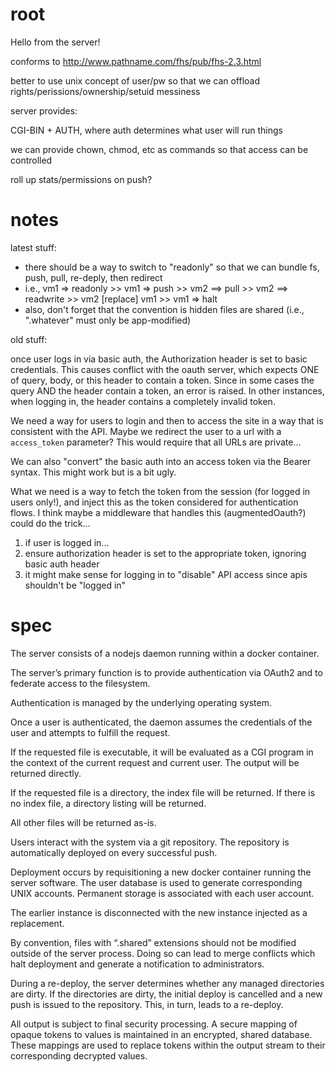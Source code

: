 root
====

Hello from the server!

conforms to http://www.pathname.com/fhs/pub/fhs-2.3.html

better to use unix concept of user/pw so that we can offload rights/perissions/ownership/setuid messiness

server provides:

CGI-BIN + AUTH, where auth determines what user will run things

we can provide chown, chmod, etc as commands so that access can be controlled

roll up stats/permissions on push?

notes
=====

latest stuff:

- there should be a way to switch to "readonly" so that we can bundle fs, push, pull, re-deply, then redirect
- i.e., vm1 => readonly >> vm1 => push >> vm2 ==> pull >> vm2 ==> readwrite >> vm2 [replace] vm1 >> vm1 => halt
- also, don't forget that the convention is hidden files are shared (i.e., ".whatever" must only be app-modified)

old stuff:

once user logs in via basic auth, the Authorization header is set to basic credentials. This causes conflict
with the oauth server, which expects ONE of query, body, or this header to contain a token. Since in some
cases the query AND the header contain a token, an error is raised. In other instances, when logging in,
the header contains a completely invalid token.

We need a way for users to login and then to access the site in a way that is consistent with the API. Maybe
we redirect the user to a url with a `access_token` parameter? This would require that all URLs are private...

We can also "convert" the basic auth into an access token via the Bearer syntax. This might work but is a bit
ugly.

What we need is a way to fetch the token from the session (for logged in users only!), and inject this as the
token considered for authentication flows. I think maybe a middleware that handles this (augmentedOauth?) could
do the trick...

1. if user is logged in...
2. ensure authorization header is set to the appropriate token, ignoring basic auth header
3. it might make sense for logging in to "disable" API access since apis shouldn't be "logged in"

spec
====

The server consists of a nodejs daemon running within a docker container.
 
The server’s primary function is to provide authentication via OAuth2 and to federate access to the filesystem.
 
Authentication is managed by the underlying operating system.
 
Once a user is authenticated, the daemon assumes the credentials of the user and attempts to fulfill the request.
 
If the requested file is executable, it will be evaluated as a CGI program in the context of the current request and current user. The output will be returned directly.
 
If the requested file is a directory, the index file will be returned. If there is no index file, a directory listing will be returned.
 
All other files will be returned as-is.
 
Users interact with the system via a git repository. The repository is automatically deployed on every successful push.
 
Deployment occurs by requisitioning a new docker container running the server software. The user database is used to generate corresponding UNIX accounts. Permanent storage is associated with each user account.
 
The earlier instance is disconnected with the new instance injected as a replacement.
 
By convention, files with “.shared” extensions should not be modified outside of the server process. Doing so can lead to merge conflicts which halt deployment and generate a notification to administrators.
 
During a re-deploy, the server determines whether any managed directories are dirty. If the directories are dirty, the initial deploy is cancelled and a new push is issued to the repository. This, in turn, leads to a re-deploy.

All output is subject to final security processing. A secure mapping of opaque tokens to values is maintained in an encrypted, shared database. These mappings are used to replace tokens within the output stream to their corresponding decrypted values.
